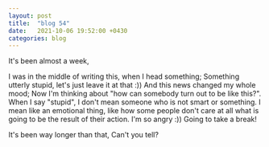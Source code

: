 ```yaml
---
layout: post
title:  "blog 54"
date:   2021-10-06 19:52:00 +0430
categories: blog
---
```


It's been almost a week,

I was in the middle of writing this, when I head something; Something utterly stupid, let's just leave it at that :))
And this news changed my whole mood; Now I'm thinking about "how can somebody turn out to be like this?".
When I say "stupid", I don't mean someone who is not smart or something. I mean like an emotional thing, like how some people don't care at all what is going to be the result of their action. I'm so angry :)) Going to take a break!

It's been way longer than that, Can't you tell?
